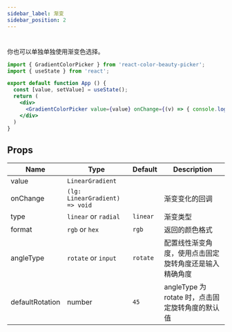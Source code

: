 ```yaml
---
sidebar_label: 渐变
sidebar_position: 2
---
```


# 

你也可以单独单独使用渐变色选择。

```jsx preview
import { GradientColorPicker } from 'react-color-beauty-picker';
import { useState } from 'react';

export default function App () {
  const [value, setValue] = useState();
  return (
    <div>
      <GradientColorPicker value={value} onChange={(v) => { console.log(v); setValue(v) }} />
    </div>
  )
}
```

## Props

| Name                | Type         | Default |  Description  |
|---------------------|--------------| ----------------------- |---------------------------------------------------------------------------|
| value               | `LinearGradient`  | | |                                                                     
| onChange | `(lg: LinearGradient) => void` | | 渐变变化的回调 |
| type | `linear` or `radial` | `linear` | 渐变类型 |
| format | `rgb` or `hex` | `rgb` | 返回的颜色格式 |
| angleType | `rotate` or `input` | `rotate` | 配置线性渐变角度，使用点击固定旋转角度还是输入精确角度 |
| defaultRotation | number | `45` | angleType 为 rotate 时，点击固定旋转角度的默认值 |